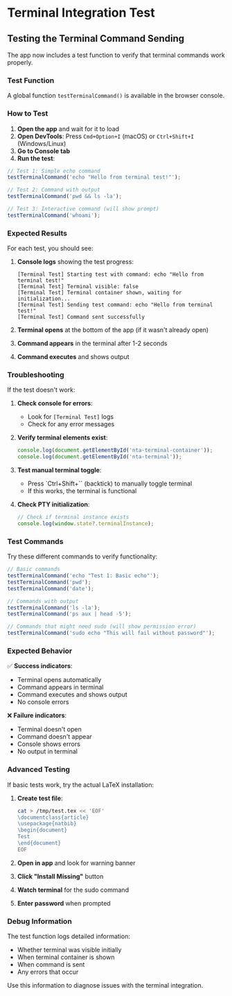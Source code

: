 # Terminal Integration Test

## Testing the Terminal Command Sending

The app now includes a test function to verify that terminal commands work properly.

### Test Function

A global function `testTerminalCommand()` is available in the browser console.

### How to Test

1. **Open the app** and wait for it to load
2. **Open DevTools**: Press `Cmd+Option+I` (macOS) or `Ctrl+Shift+I` (Windows/Linux)
3. **Go to Console tab**
4. **Run the test**:

```javascript
// Test 1: Simple echo command
testTerminalCommand('echo "Hello from terminal test!"');

// Test 2: Command with output
testTerminalCommand('pwd && ls -la');

// Test 3: Interactive command (will show prompt)
testTerminalCommand('whoami');
```

### Expected Results

For each test, you should see:

1. **Console logs** showing the test progress:
   ```
   [Terminal Test] Starting test with command: echo "Hello from terminal test!"
   [Terminal Test] Terminal visible: false
   [Terminal Test] Terminal container shown, waiting for initialization...
   [Terminal Test] Sending test command: echo "Hello from terminal test!"
   [Terminal Test] Command sent successfully
   ```

2. **Terminal opens** at the bottom of the app (if it wasn't already open)

3. **Command appears** in the terminal after 1-2 seconds

4. **Command executes** and shows output

### Troubleshooting

If the test doesn't work:

1. **Check console for errors**:
   - Look for `[Terminal Test]` logs
   - Check for any error messages

2. **Verify terminal elements exist**:
   ```javascript
   console.log(document.getElementById('nta-terminal-container'));
   console.log(document.getElementById('nta-terminal'));
   ```

3. **Test manual terminal toggle**:
   - Press `Ctrl+Shift+`` (backtick) to manually toggle terminal
   - If this works, the terminal is functional

4. **Check PTY initialization**:
   ```javascript
   // Check if terminal instance exists
   console.log(window.state?.terminalInstance);
   ```

### Test Commands

Try these different commands to verify functionality:

```javascript
// Basic commands
testTerminalCommand('echo "Test 1: Basic echo"');
testTerminalCommand('pwd');
testTerminalCommand('date');

// Commands with output
testTerminalCommand('ls -la');
testTerminalCommand('ps aux | head -5');

// Commands that might need sudo (will show permission error)
testTerminalCommand('sudo echo "This will fail without password"');
```

### Expected Behavior

✅ **Success indicators**:
- Terminal opens automatically
- Command appears in terminal
- Command executes and shows output
- No console errors

❌ **Failure indicators**:
- Terminal doesn't open
- Command doesn't appear
- Console shows errors
- No output in terminal

### Advanced Testing

If basic tests work, try the actual LaTeX installation:

1. **Create test file**:
   ```bash
   cat > /tmp/test.tex << 'EOF'
   \documentclass{article}
   \usepackage{natbib}
   \begin{document}
   Test
   \end{document}
   EOF
   ```

2. **Open in app** and look for warning banner

3. **Click "Install Missing"** button

4. **Watch terminal** for the sudo command

5. **Enter password** when prompted

### Debug Information

The test function logs detailed information:

- Whether terminal was visible initially
- When terminal container is shown
- When command is sent
- Any errors that occur

Use this information to diagnose issues with the terminal integration.